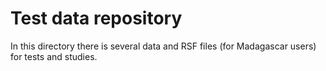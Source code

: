 # Test data repository

In this directory there is several data and RSF files (for Madagascar users) for tests and studies.

